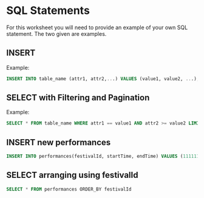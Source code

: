 # SQL Statements

For this worksheet you will need to provide an example of your own SQL statement. The two given are examples.

## INSERT

Example:
```sql
INSERT INTO table_name (attr1, attr2,...) VALUES (value1, value2, ...);
```

## SELECT with Filtering and Pagination

Example:
```sql
SELECT * FROM table_name WHERE attr1 == value1 AND attr2 >= value2 LIMIT 10 OFFSET 20;
```

## INSERT new performances
```sql
INSERT INTO performances(festivalId, startTime, endTime) VALUES (1111111111, 12:00:00, 13:00:00);
```

## SELECT arranging using festivalId
```sql
SELECT * FROM performances ORDER_BY festivalId 
```
